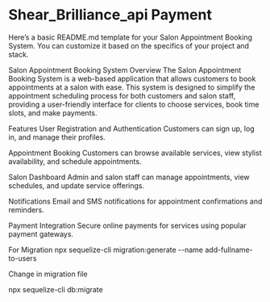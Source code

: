 # Shear_Brilliance_api Payment

Here’s a basic README.md template for your Salon Appointment Booking System. You can customize it based on the specifics of your project and stack.

Salon Appointment Booking System
Overview
The Salon Appointment Booking System is a web-based application that allows customers to book appointments at a salon with ease. This system is designed to simplify the appointment scheduling process for both customers and salon staff, providing a user-friendly interface for clients to choose services, book time slots, and make payments.

Features
User Registration and Authentication
Customers can sign up, log in, and manage their profiles.

Appointment Booking
Customers can browse available services, view stylist availability, and schedule appointments.

Salon Dashboard
Admin and salon staff can manage appointments, view schedules, and update service offerings.

Notifications
Email and SMS notifications for appointment confirmations and reminders.

Payment Integration
Secure online payments for services using popular payment gateways.
 
For Migration 
npx sequelize-cli migration:generate --name add-fullname-to-users

Change in migration file

npx sequelize-cli db:migrate
